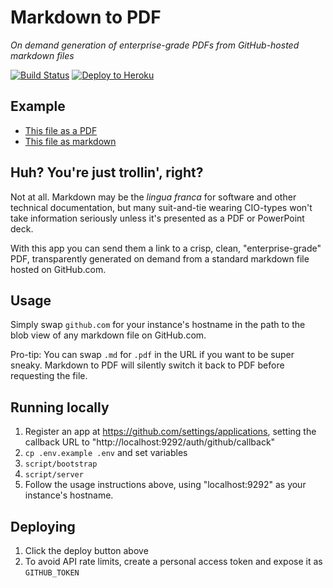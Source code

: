 # Markdown to PDF

*On demand generation of enterprise-grade PDFs from GitHub-hosted markdown files*

[![Build Status](https://travis-ci.org/benbalter/markdown-to-pdf.svg)](https://travis-ci.org/benbalter/markdown-to-pdf) [![Deploy to Heroku](https://www.herokucdn.com/deploy/button.png)](https://heroku.com/deploy)

## Example

* [This file as a PDF](https://github-pdf.herokuapp.com/benbalter/markdown-to-pdf/blob/master/README.pdf)
* [This file as markdown](https://github.com/benbalter/markdown-to-pdf/blob/master/README.md)

## Huh? You're just trollin', right?

Not at all. Markdown may be the *lingua franca* for software and other technical documentation, but many suit-and-tie wearing CIO-types won't take information seriously unless it's presented as a PDF or PowerPoint deck.

With this app you can send them a link to a crisp, clean, "enterprise-grade" PDF, transparently generated on demand from a standard markdown file hosted on GitHub.com.

## Usage

Simply swap `github.com` for your instance's hostname in the path to the blob view of any markdown file on GitHub.com.

Pro-tip: You can swap `.md` for `.pdf` in the URL if you want to be super sneaky. Markdown to PDF will silently switch it back to PDF before requesting the file.

## Running locally

1. Register an app at https://github.com/settings/applications, setting the callback URL to "http://localhost:9292/auth/github/callback"
2. `cp .env.example .env` and set variables
3. `script/bootstrap`
4. `script/server`
5. Follow the usage instructions above, using "localhost:9292" as your instance's hostname.

## Deploying

1. Click the deploy button above
2. To avoid API rate limits, create a personal access token and expose it as `GITHUB_TOKEN`

